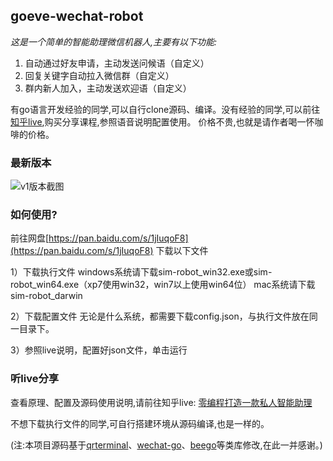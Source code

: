 ## goeve-wechat-robot

_这是一个简单的智能助理微信机器人,主要有以下功能:_

1. 自动通过好友申请，主动发送问候语（自定义）
1. 回复关键字自动拉入微信群（自定义）
1. 群内新人加入，主动发送欢迎语（自定义）

有go语言开发经验的同学,可以自行clone源码、编译。没有经验的同学,可以前往[知乎live](https://www.zhihu.com/lives/846360223609413632),购买分享课程,参照语音说明配置使用。
价格不贵,也就是请作者喝一怀咖啡的价格。

### 最新版本

![v1版本截图](./wechat/v1.jpeg)


### 如何使用?

前往网盘[https://pan.baidu.com/s/1jIuqoF8](https://pan.baidu.com/s/1jIuqoF8) 下载以下文件

1）下载执行文件
windows系统请下载sim-robot_win32.exe或sim-robot_win64.exe（xp7使用win32，win7以上使用win64位）
mac系统请下载sim-robot_darwin

2）下载配置文件
无论是什么系统，都需要下载config.json，与执行文件放在同一目录下。

3）参照live说明，配置好json文件，单击运行

### 听live分享

查看原理、配置及源码使用说明,请前往知乎live:
[零编程打造一款私人智能助理](https://www.zhihu.com/lives/846360223609413632)

不想下载执行文件的同学,可自行搭建环境从源码编译,也是一样的。

(注:本项目源码基于[qrterminal](https://github.com/mdp/qrterminal)、[wechat-go](https://github.com/songtianyi/wechat-go)、[beego](https://github.com/beego/bee)等类库修改,在此一并感谢。)
